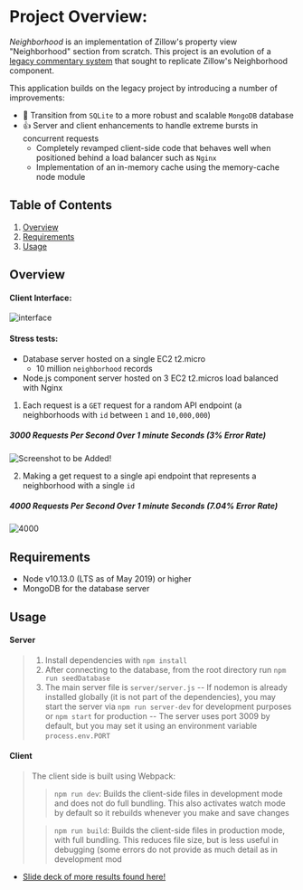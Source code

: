 # Project Overview:

_Neighborhood_ is an implementation of Zillow's property view "Neighborhood" section from scratch. This project is an evolution of a [legacy commentary system](https://github.com/hack-reactor-front-end-abrm/Neighborhood-Service) that sought to replicate Zillow's Neighborhood component.

This application builds on the legacy project by introducing a number of improvements:

- 🚀 Transition from `SQLite` to a more robust and scalable `MongoDB` database
- 👍 Server and client enhancements to handle extreme bursts in concurrent requests
  - Completely revamped client-side code that behaves well when positioned behind a load balancer such as `Nginx`
  - Implementation of an in-memory cache using the memory-cache node module

## Table of Contents

1. [Overview](#overview)
1. [Requirements](#requirements)
1. [Usage](#usage)

## Overview

#### Client Interface:

![interface](https://media.giphy.com/media/iI9jtttDLJbQiCTOpL/giphy.gif)

#### Stress tests:

- Database server hosted on a single EC2 t2.micro
  - 10 million `neighborhood` records
- Node.js component server hosted on 3 EC2 t2.micros load balanced with Nginx

1.  Each request is a `GET` request for a random API endpoint (a neighborhoods with `id` between `1` and `10,000,000`)

##### 3000 Requests Per Second Over 1 minute Seconds (3% Error Rate)

![Screenshot to be Added!]()

2. Making a get request to a single api endpoint that represents a neighborhood with a single `id`

##### 4000 Requests Per Second Over 1 minute Seconds (7.04% Error Rate)

![4000](https://i.imgur.com/0xJFbbH.png)

## Requirements

- Node v10.13.0 (LTS as of May 2019) or higher
- MongoDB for the database server

## Usage

#### Server

> 1. Install dependencies with `npm install`
> 2. After connecting to the database, from the root directory run `npm run seedDatabase`
> 3. The main server file is `server/server.js`
>    -- If nodemon is already installed globally (it is not part of the dependencies), you may start the server via `npm run server-dev` for development purposes or `npm start` for production
>    -- The server uses port 3009 by default, but you may set it using an environment variable `process.env.PORT`

#### Client

> The client side is built using Webpack:
>
> > `npm run dev`: Builds the client-side files in development mode and does not do full bundling. This also activates watch mode by default so it rebuilds whenever you make and save changes
>
> > `npm run build`: Builds the client-side files in production mode, with full bundling. This reduces file size, but is less useful in debugging (some errors do not provide as much detail as in development mod

- [Slide deck of more results found here!](https://docs.google.com/presentation/d/1JHsnxxnmMg-SkkeLKGPDCdFcSh4QanGKgs95p-WkBeA/edit?usp=sharing)





